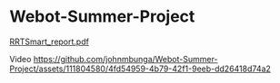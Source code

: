 # Webot-Summer-Project
[RRTSmart_report.pdf](https://github.com/johnmbunga/Webot-Summer-Project/files/12549502/RRTSmart_report.pdf)



Video
https://github.com/johnmbunga/Webot-Summer-Project/assets/111804580/4fd54959-4b79-42f1-9eeb-dd26418d74a2





